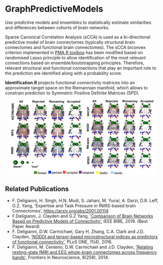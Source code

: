# GraphPredictiveModels
Use predictive models and ensembles to statistically estimate similarities and differences between cohorts of brain networks. 

Sparse Canonical Correlation Analysis (sCCA) is used as a bi-directional predictive model of brain connectomes (typically structural brain connectomes and functional brain connectomes). The sCCA biconvex criterion implemented in [PMA R toolbox](https://cran.r-project.org/web/packages/PMA/index.html) has been modified based on randomised Lasso principle to allow identification of the most relevant connections based on ensemble/bootstrapping principles. Therefore, relevant structural and functional connections that play an important role to the prediction are identified along with a probability score. 

**Identification.R** projects functional connectivity matrices into an approximate tanget space on the Riemannian manifold, which allows to constrain prediction to Symmetric Positive Definite Matrices (SPD). 


<p align="center">
    <img src="sampleImg.jpg", width="480">
    <br>
</p>


## Related Publications
- F. Deligianni, H. Singh, H.N. Modi, S. Jahani, M. Yucel, A. Darzi, D.R. Leff, G.Z. Yang, 'Expertise and Task Pressure in fNIRS-based brain Connectomes', https://arxiv.org/abs/2001.00114
- F.Deligianni, J. Clayden and G.Z Yang, ['Comparison of Brain Networks Based on Predictive Models of Connectivity'](https://ieeexplore.ieee.org/document/8942010/authors#authors), IEEE BIBE, 2019. (Best Paper Award)
- F. Deligianni, D.W. Carmichael, Gary H. Zhang, C.A. Clark and J.D. Clayden, ['NODDI and tensor-based microstructural indices as predictors of functional connectivity'](https://journals.plos.org/plosone/article?id=10.1371/journal.pone.0153404), PLoS ONE, 11(4), 2016.
- F. Deligianni, M. Centeno, D.W. Carmichael and J.D. Clayden, ['Relating resting-state fMRI and EEG whole-brain connectomes across frequency bands'](https://www.frontiersin.org/articles/10.3389/fnins.2014.00258/full), Frontiers in Neuroscience, 8(258), 2014. 

